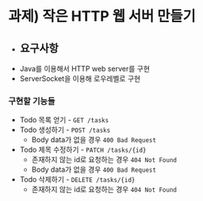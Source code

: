 # 과제) 작은 HTTP 웹 서버 만들기



* ## 요구사항
* Java를 이용해서 HTTP web server를 구현
* &#x20;ServerSocket을 이용해 로우레벨로 구현

### 구현할 기능들

* Todo 목록 얻기 - `GET /tasks`
* Todo 생성하기 - `POST /tasks`
  * Body data가 없을 경우 `400 Bad Request`
* Todo 제목 수정하기 - `PATCH /tasks/{id}`
  * 존재하지 않는 id로 요청하는 경우 `404 Not Found`
  * Body data가 없을 경우 `400 Bad Request`
* Todo 삭제하기 - `DELETE /tasks/{id}`
  * 존재하지 않는 id로 요청하는 경우 `404 Not Found`
